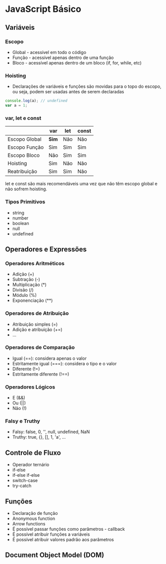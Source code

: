 # JavaScript Básico

## Variáveis

### Escopo

- Global - acessível em todo o código
- Função - acessível apenas dentro de uma função
- Bloco - acessível apenas dentro de um bloco (if, for, while, etc)

### Hoisting

- Declarações de variáveis e funções são movidas para o topo do escopo, ou seja, podem ser usadas antes de serem declaradas

```javascript
console.log(a); // undefined
var a = 1;
```

### var, let e const

|               | var     | let | const |
| ------------- | ------- | --- | ----- |
| Escopo Global | **Sim** | Não | Não   |
| Escopo Função | Sim     | Sim | Sim   |
| Escopo Bloco  | Não     | Sim | Sim   |
| Hoisting      | Sim     | Não | Não   |
| Reatribuição  | Sim     | Sim | Não   |

let e const são mais recomendáveis uma vez que não têm escopo global e não sofrem hoisting.

### Tipos Primitivos

- string
- number
- boolean
- null
- undefined

## Operadores e Expressões

### Operadores Aritméticos

- Adição (+)
- Subtração (-)
- Multiplicação (*)
- Divisão (/)
- Módulo (%)
- Exponenciação (**)

### Operadores de Atribuição

- Atribuição simples (=)
- Adição e atribuição (+=)
- ...

### Operadores de Comparação

- Igual (==): considera apenas o valor
- Estritamente igual (===): considera o tipo e o valor
- Diferente (!=)
- Estritamente diferente (!==)

### Operadores Lógicos

- E (&&)
- Ou (||)
- Não (!)

### Falsy e Truthy

- Falsy: false, 0, '', null, undefined, NaN
- Truthy: true, {}, [], 1, 'a', ...

## Controle de Fluxo

- Operador ternário
- if-else
- if-else if-else
- switch-case
- try-catch

## Funções

- Declaração de função
- Anonymous function
- Arrow functions
- É possível passar funções como parâmetros - callback
- É possível atribuir funções a variáveis
- É possível atribuir valores padrão aos parâmetros

## Document Object Model (DOM)